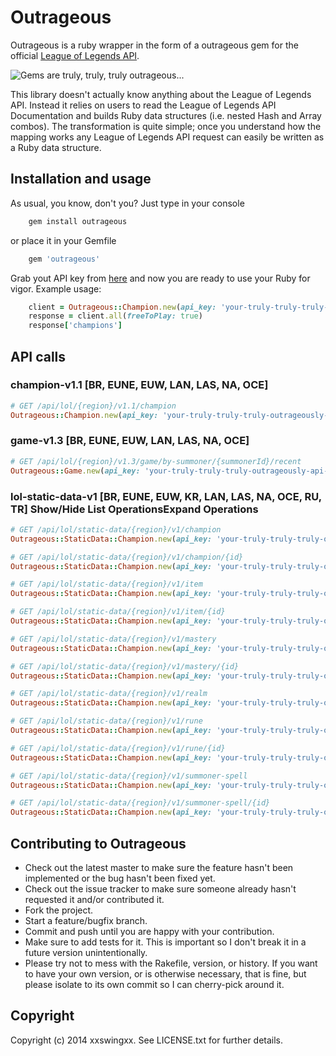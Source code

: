 # Outrageous

Outrageous is a ruby wrapper in the form of a outrageous gem for the official [League of Legends API](https://developer.riotgames.com/).

![Gems are truly, truly, truly outrageous...](http://x1.fjcdn.com/comments/4256386+_35ff0c0c528c84aacf20464730f61b4f.jpg "Gems are truly, truly, truly outrageous...")

This library doesn't actually know anything about the League of Legends API. Instead it relies on users to read the League of Legends API Documentation and builds Ruby data structures (i.e. nested Hash and Array combos). The transformation is quite simple; once you understand how the mapping works any League of Legends API request can easily be written as a Ruby data structure.

## Installation and usage

As usual, you know, don't you? Just type in your console

```bash
	gem install outrageous
```
or place it in your Gemfile

```ruby
	gem 'outrageous'
```
Grab yout API key from [here](https://developer.riotgames.com/) and now you are ready to use your Ruby for vigor. Example usage:

```ruby
	client = Outrageous::Champion.new(api_key: 'your-truly-truly-truly-outrageously-api-key', region: 'euw')
	response = client.all(freeToPlay: true)
	response['champions'] 
```

## API calls

### champion-v1.1 [BR, EUNE, EUW, LAN, LAS, NA, OCE]
	
```ruby
# GET /api/lol/{region}/v1.1/champion
Outrageous::Champion.new(api_key: 'your-truly-truly-truly-outrageously-api-key').all(champData: 'all', locale: 'es_ES')
``` 

### game-v1.3 [BR, EUNE, EUW, LAN, LAS, NA, OCE]

```ruby
# GET /api/lol/{region}/v1.3/game/by-summoner/{summonerId}/recent
Outrageous::Game.new(api_key: 'your-truly-truly-truly-outrageously-api-key').find(summoner_id, champData: 'all', locale: 'es_ES')
```

### lol-static-data-v1 [BR, EUNE, EUW, KR, LAN, LAS, NA, OCE, RU, TR] Show/Hide List OperationsExpand Operations


```ruby
# GET /api/lol/static-data/{region}/v1/champion
Outrageous::StaticData::Champion.new(api_key: 'your-truly-truly-truly-outrageously-api-key').all

# GET /api/lol/static-data/{region}/v1/champion/{id}
Outrageous::StaticData::Champion.new(api_key: 'your-truly-truly-truly-outrageously-api-key').find(summoner_id)

# GET /api/lol/static-data/{region}/v1/item
Outrageous::StaticData::Champion.new(api_key: 'your-truly-truly-truly-outrageously-api-key').all

# GET /api/lol/static-data/{region}/v1/item/{id}
Outrageous::StaticData::Champion.new(api_key: 'your-truly-truly-truly-outrageously-api-key').find(summoner_id)

# GET /api/lol/static-data/{region}/v1/mastery
Outrageous::StaticData::Champion.new(api_key: 'your-truly-truly-truly-outrageously-api-key').find(summoner_id)

# GET /api/lol/static-data/{region}/v1/mastery/{id}
Outrageous::StaticData::Champion.new(api_key: 'your-truly-truly-truly-outrageously-api-key').find(summoner_id)

# GET /api/lol/static-data/{region}/v1/realm
Outrageous::StaticData::Champion.new(api_key: 'your-truly-truly-truly-outrageously-api-key').find(summoner_id)

# GET /api/lol/static-data/{region}/v1/rune
Outrageous::StaticData::Champion.new(api_key: 'your-truly-truly-truly-outrageously-api-key').find(summoner_id)

# GET /api/lol/static-data/{region}/v1/rune/{id}
Outrageous::StaticData::Champion.new(api_key: 'your-truly-truly-truly-outrageously-api-key').find(summoner_id)

# GET /api/lol/static-data/{region}/v1/summoner-spell
Outrageous::StaticData::Champion.new(api_key: 'your-truly-truly-truly-outrageously-api-key').find(summoner_id)

# GET /api/lol/static-data/{region}/v1/summoner-spell/{id}
Outrageous::StaticData::Champion.new(api_key: 'your-truly-truly-truly-outrageously-api-key').find(summoner_id)
```

## Contributing to Outrageous
 
* Check out the latest master to make sure the feature hasn't been implemented or the bug hasn't been fixed yet.
* Check out the issue tracker to make sure someone already hasn't requested it and/or contributed it.
* Fork the project.
* Start a feature/bugfix branch.
* Commit and push until you are happy with your contribution.
* Make sure to add tests for it. This is important so I don't break it in a future version unintentionally.
* Please try not to mess with the Rakefile, version, or history. If you want to have your own version, or is otherwise necessary, that is fine, but please isolate to its own commit so I can cherry-pick around it.

## Copyright

Copyright (c) 2014 xxswingxx. See LICENSE.txt for
further details.

